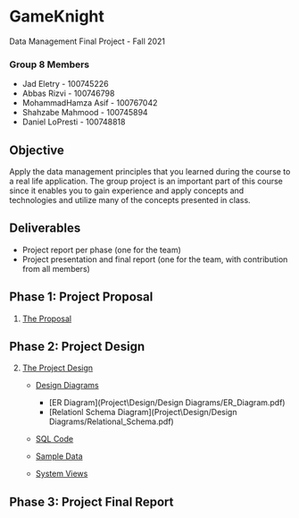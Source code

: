 # GameKnight
Data Management Final Project - Fall 2021
### Group 8 Members
- Jad Eletry       - 100745226
- Abbas Rizvi      - 100746798
- MohammadHamza Asif      - 100767042
- Shahzabe Mahmood - 100745894
- Daniel LoPresti  - 100748818

## Objective
Apply the data management principles that you learned during the course to a real life application. The group project is an important part of this course since it enables you to gain experience and apply concepts and technologies and utilize many of the concepts presented in class.

## Deliverables
 - Project report per phase (one for the team) 
 - Project presentation and final report (one for the team, with contribution from all members)

## Phase 1: Project Proposal
1. [The Proposal](Proposal/Proposal.pdf)
## Phase 2: Project Design
2. [The Project Design](Project\Design)
   * [Design Diagrams](Project\Design/Design\Diagrams)
      - [ER Diagram](Project\Design/Design Diagrams/ER_Diagram.pdf)
      - [Relationl Schema Diagram](Project\Design/Design Diagrams/Relational_Schema.pdf)
   * [SQL Code](Project\Design/gameKnight.txt)
  
   * [Sample Data]()
 
   * [System Views]()
## Phase 3: Project Final Report
